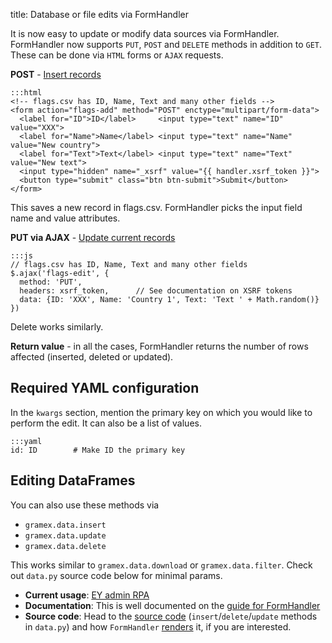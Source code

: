title: Database or file edits via FormHandler

It is now easy to update or modify data sources via FormHandler. FormHandler now supports `PUT`, `POST` and `DELETE` methods in addition to `GET`. These can be done via `HTML` forms or `AJAX` requests.

**POST** - [Insert records](../formhandler/#formhandler-post)

    :::html
    <!-- flags.csv has ID, Name, Text and many other fields -->
    <form action="flags-add" method="POST" enctype="multipart/form-data">
      <label for="ID">ID</label>     <input type="text" name="ID" value="XXX">
      <label for="Name">Name</label> <input type="text" name="Name" value="New country">
      <label for="Text">Text</label> <input type="text" name="Text" value="New text">
      <input type="hidden" name="_xsrf" value="{{ handler.xsrf_token }}">
      <button type="submit" class="btn btn-submit">Submit</button>
    </form>

This saves a new record in flags.csv. FormHandler picks the input field name and value attributes.

**PUT via AJAX** - [Update current records](../formhandler/#formhandler-put)

    :::js
    // flags.csv has ID, Name, Text and many other fields
    $.ajax('flags-edit', {
      method: 'PUT',
      headers: xsrf_token,      // See documentation on XSRF tokens
      data: {ID: 'XXX', Name: 'Country 1', Text: 'Text ' + Math.random()}
    })

Delete works similarly.

**Return value** - in all the cases, FormHandler returns the number of rows affected (inserted, deleted or updated).

## Required YAML configuration

In the `kwargs` section, mention the primary key on which you would like to perform the edit. It can also be a list of values.

    :::yaml
    id: ID        # Make ID the primary key

## Editing DataFrames

You can also use these methods via 

- `gramex.data.insert`
- `gramex.data.update`
- `gramex.data.delete`

This works similar to `gramex.data.download` or `gramex.data.filter`. Check out `data.py` source code below for minimal params.

- **Current usage**: [EY admin RPA](https://code.gramener.com/ey/ey-admin/blob/master/rpa/ey_admin_rpa.yaml#L13)
- **Documentation**: This is well documented on the [guide for FormHandler](../formhandler/#formhandler-edits)
- **Source code**: Head to the [source code](https://code.gramener.com/s.anand/gramex/blob/dev/gramex/data.py)
  (`insert`/`delete`/`update` methods in `data.py`) and how `FormHandler`
  [renders](https://code.gramener.com/s.anand/gramex/blob/dev/gramex/handlers/formhandler.py#L143) it,
  if you are interested.
